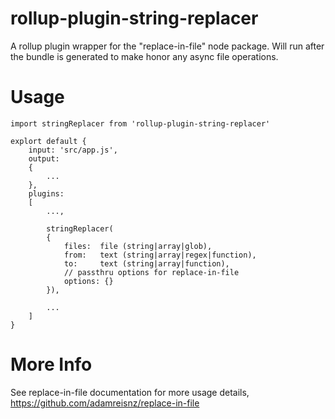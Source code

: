 # rollup-plugin-string-replacer
A rollup plugin wrapper for the "replace-in-file" node package. Will run after the bundle is generated to make honor any async file operations.

# Usage
```
import stringReplacer from 'rollup-plugin-string-replacer'

explort default {
	input: 'src/app.js',
	output: 
	{
		...
	},
	plugins: 
	[
		...,

		stringReplacer(
		{
			files: 	file (string|array|glob),
			from: 	text (string|array|regex|function),
			to: 	text (string|array|function),
			// passthru options for replace-in-file
			options: {} 
		}),

		...
	]
}
```
# More Info
See replace-in-file documentation for more usage details, https://github.com/adamreisnz/replace-in-file
